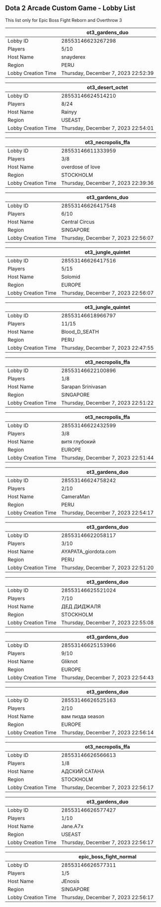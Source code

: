 ## Dota 2 Arcade Custom Game - Lobby List

This list only for Epic Boss Fight Reborn and Overthrow 3

|  | ot3_gardens_duo |
| ------ | ------ |
| Lobby ID | 28553146623267298 |
| Players | 5/10 |
| Host Name | snayderex |
| Region | PERU |
| Lobby Creation Time | Thursday, December 7, 2023 22:52:39 |


|  | ot3_desert_octet |
| ------ | ------ |
| Lobby ID | 28553146624514210 |
| Players | 8/24 |
| Host Name | Rainyy |
| Region | USEAST |
| Lobby Creation Time | Thursday, December 7, 2023 22:54:01 |


|  | ot3_necropolis_ffa |
| ------ | ------ |
| Lobby ID | 28553146611333959 |
| Players | 3/8 |
| Host Name | overdose of love |
| Region | STOCKHOLM |
| Lobby Creation Time | Thursday, December 7, 2023 22:39:36 |


|  | ot3_gardens_duo |
| ------ | ------ |
| Lobby ID | 28553146626417548 |
| Players | 6/10 |
| Host Name | Central Circus |
| Region | SINGAPORE |
| Lobby Creation Time | Thursday, December 7, 2023 22:56:07 |


|  | ot3_jungle_quintet |
| ------ | ------ |
| Lobby ID | 28553146626417516 |
| Players | 5/15 |
| Host Name | Sоlomid |
| Region | EUROPE |
| Lobby Creation Time | Thursday, December 7, 2023 22:56:07 |


|  | ot3_jungle_quintet |
| ------ | ------ |
| Lobby ID | 28553146618966797 |
| Players | 11/15 |
| Host Name | Blood_D_SEATH |
| Region | PERU |
| Lobby Creation Time | Thursday, December 7, 2023 22:47:55 |


|  | ot3_necropolis_ffa |
| ------ | ------ |
| Lobby ID | 28553146622100896 |
| Players | 1/8 |
| Host Name | Sarapan Srinivasan |
| Region | SINGAPORE |
| Lobby Creation Time | Thursday, December 7, 2023 22:51:22 |


|  | ot3_necropolis_ffa |
| ------ | ------ |
| Lobby ID | 28553146622432599 |
| Players | 3/8 |
| Host Name | витя глубокий |
| Region | EUROPE |
| Lobby Creation Time | Thursday, December 7, 2023 22:51:44 |


|  | ot3_gardens_duo |
| ------ | ------ |
| Lobby ID | 28553146624758242 |
| Players | 2/10 |
| Host Name | CameraMan |
| Region | PERU |
| Lobby Creation Time | Thursday, December 7, 2023 22:54:17 |


|  | ot3_gardens_duo |
| ------ | ------ |
| Lobby ID | 28553146622058117 |
| Players | 3/10 |
| Host Name | AYAPATA_giordota.com |
| Region | PERU |
| Lobby Creation Time | Thursday, December 7, 2023 22:51:20 |


|  | ot3_gardens_duo |
| ------ | ------ |
| Lobby ID | 28553146625521024 |
| Players | 7/10 |
| Host Name | ДЕД ДИДЖАЛЯ |
| Region | STOCKHOLM |
| Lobby Creation Time | Thursday, December 7, 2023 22:55:08 |


|  | ot3_gardens_duo |
| ------ | ------ |
| Lobby ID | 28553146625153966 |
| Players | 9/10 |
| Host Name | Gliknot |
| Region | EUROPE |
| Lobby Creation Time | Thursday, December 7, 2023 22:54:43 |


|  | ot3_gardens_duo |
| ------ | ------ |
| Lobby ID | 28553146626525163 |
| Players | 2/10 |
| Host Name | вам пизда season |
| Region | EUROPE |
| Lobby Creation Time | Thursday, December 7, 2023 22:56:14 |


|  | ot3_necropolis_ffa |
| ------ | ------ |
| Lobby ID | 28553146626566613 |
| Players | 1/8 |
| Host Name | АДСКИЙ САТАНА |
| Region | STOCKHOLM |
| Lobby Creation Time | Thursday, December 7, 2023 22:56:17 |


|  | ot3_gardens_duo |
| ------ | ------ |
| Lobby ID | 28553146626577427 |
| Players | 1/10 |
| Host Name | Jane.A7x |
| Region | USEAST |
| Lobby Creation Time | Thursday, December 7, 2023 22:56:17 |


|  | epic_boss_fight_normal |
| ------ | ------ |
| Lobby ID | 28553146626577311 |
| Players | 1/5 |
| Host Name | JEnosis |
| Region | SINGAPORE |
| Lobby Creation Time | Thursday, December 7, 2023 22:56:17 |


